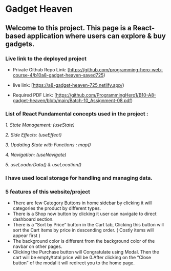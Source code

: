 # Gadget Heaven

Welcome to this project. This page is a React-based application where users can explore & buy gadgets. 
---

### Live link to the deployed project

- Private Github Repo Link:  [https://github.com/programming-hero-web-course-4/b10a8-gadget-heaven-sayed725)

- live link:   [https://a8-gadget-heaven-725.netlify.app/) 

- Required PDF Link:   [https://github.com/ProgrammingHero1/B10-A8-gadget-heaven/blob/main/Batch-10_Assignment-08.pdf) 


### List of React Fundamental concepts used in the project :
*1. State Management: (useState)*

*2. Side Effects: (useEffect)*

*3. Updating State with Functions : map()*

*4. Navigation: (useNavigate)*

*5. useLoaderData() & useLocation()*


### I have used local storage for handling and managing data.


### 5 features of this website/project

- There are few Category Buttons in home sidebar by clicking it will categories the product by different types.
- There is a Shop now button by clicking it user can navigate to direct dashboard section. 
- There is a “Sort by Price” button in the Cart tab, Clicking this button will sort the Cart items by price in descending order. ( Costly items will appear first )
- The background color is different from the background color of the navbar on other pages.
- Clicking the Purchase button will Congratulate using Modal. Then the cart will be empty/total price will be 0.After clicking on the “Close button” of the modal it will redirect you to the home page.    




